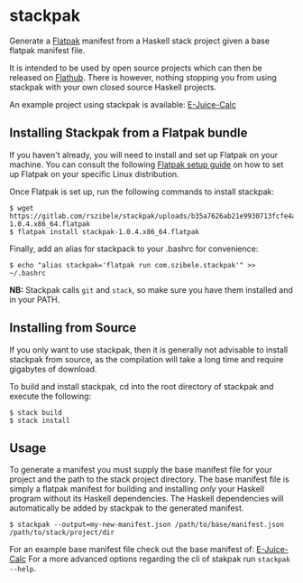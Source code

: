 # stackpak

Generate a <a href="https://flatpak.org/">Flatpak</a> manifest from a Haskell stack project given a base flatpak manifest file.

It is intended to be used by open source projects which can then be released on <a href="https://flathub.org/home">Flathub</a>.
There is however, nothing stopping you from using stackpak with your own closed source Haskell projects.

An example project using stackpak is available: <a href="https://gitlab.com/rszibele/e-juice-calc#readme">E-Juice-Calc</a>

## Installing Stackpak from a Flatpak bundle

If you haven't already, you will need to install and set up Flatpak on your machine.
You can consult the following <a href="https://flatpak.org/setup/">Flatpak setup guide</a> on how to set up Flatpak on your specific Linux distribution.

Once Flatpak is set up, run the following commands to install stackpak:

```
$ wget https://gitlab.com/rszibele/stackpak/uploads/b35a7626ab21e9930713fcfe4a899dcd/stackpak-1.0.4.x86_64.flatpak
$ flatpak install stackpak-1.0.4.x86_64.flatpak
```

Finally, add an alias for stackpack to your .bashrc for convenience:

```
$ echo "alias stackpak='flatpak run com.szibele.stackpak'" >> ~/.bashrc
```

**NB:** Stackpak calls `git` and `stack`, so make sure you have them installed and in your PATH.

## Installing from Source

If you only want to use stackpak, then it is generally not advisable to install stackpak from source, as the compilation will take a long time and require gigabytes of download.

To build and install stackpak, cd into the root directory of stackpak and execute the following:

```
$ stack build
$ stack install
```

## Usage

To generate a manifest you must supply the base manifest file for your project and the path to the stack project directory.
The base manifest file is simply a flatpak manifest for building and installing _only_ your Haskell program without its Haskell dependencies.
The Haskell dependencies will automatically be added by stackpak to the generated manifest.

```
$ stackpak --output=my-new-manifest.json /path/to/base/manifest.json /path/to/stack/project/dir
```

For an example base manifest file check out the base manifest of: <a href="https://gitlab.com/rszibele/e-juice-calc/blob/master/packaging/flatpak/com.szibele.e-juice-calc.base.json">E-Juice-Calc</a>
For a more advanced options regarding the cli of stakpak run `stackpak --help`.
